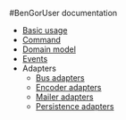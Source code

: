 #BenGorUser documentation

* [Basic usage](basic_usage.md)
* [Command](command.md)
* [Domain model](domain_model.md)
* [Events](events.md)
* Adapters
    * [Bus adapters](adapter_bus.md)
    * [Encoder adapters](adapter_encoders.md)
    * [Mailer adapters](adapter_mailers.md)
    * [Persistence adapters](adapter_persistence.md)
    

